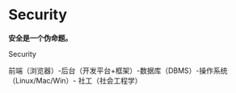 Security
========

__安全是一个伪命题。__



Security

前端（浏览器）-后台（开发平台+框架）-数据库（DBMS）-操作系统（Linux/Mac/Win）- 社工（社会工程学）
